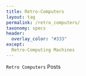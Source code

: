 ```yaml
---
title: Retro-Computers
layout: tag
permalink: /retro_computers/
taxonomy: specs
header:
  overlay_color: "#333"
except:
  Retro-Computing Machines
---
```


`Retro Computers` Posts